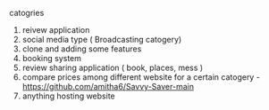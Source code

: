 catogries

1. reivew application
2. social media type ( Broadcasting catogery)
3. clone and adding some features
4. booking system
5. review sharing application ( book, places, mess )
6. compare prices among different website for a certain catogery -https://github.com/amitha6/Savvy-Saver-main
7. anything hosting website
